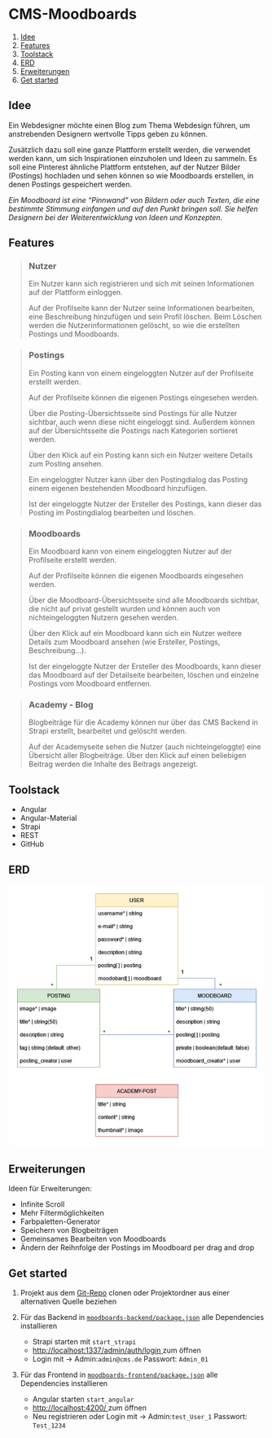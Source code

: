 # CMS-Moodboards
1. [Idee](#idee)
2. [Features](#features)
3. [Toolstack](#toolstack)
4. [ERD](#erd)
5. [Erweiterungen](#features)
6. [Get started](#get-started)

## Idee
Ein Webdesigner möchte einen Blog zum Thema Webdesign führen, um anstrebenden Designern wertvolle Tipps geben zu können. 

Zusätzlich dazu soll eine ganze Plattform erstellt werden, die verwendet werden kann, um sich Inspirationen einzuholen und Ideen zu sammeln. 
Es soll eine Pinterest ähnliche Plattform entstehen, auf der Nutzer Bilder (Postings) hochladen und sehen können so wie Moodboards erstellen, in denen Postings gespeichert werden.

*Ein Moodboard ist eine “Pinnwand” von Bildern oder auch Texten, die eine bestimmte Stimmung einfangen und auf den Punkt bringen soll. Sie helfen Designern bei der Weiterentwicklung von Ideen und Konzepten.*

## Features

>### Nutzer
> Ein Nutzer kann sich registrieren und sich mit seinen Informationen auf der Plattform einloggen.
> 
> Auf der Profilseite kann der Nutzer seine Informationen bearbeiten, eine Beschreibung hinzufügen und sein Profil löschen. Beim Löschen werden die Nutzerinformationen gelöscht, so wie die erstellten Postings und Moodboards.

>### Postings
> Ein Posting kann von einem eingeloggten Nutzer auf der Profilseite erstellt werden.
>
> Auf der Profilseite können die eigenen Postings eingesehen werden.
>
> Über die Posting-Übersichtsseite sind Postings für alle Nutzer sichtbar, auch wenn diese nicht eingeloggt sind. Außerdem können auf der Übersichtsseite die Postings nach Kategorien sortieret werden.
>
> Über den Klick auf ein Posting kann sich ein Nutzer weitere Details zum Posting ansehen.
>
> Ein eingeloggter Nutzer kann über den Postingdialog das Posting einem eigenen bestehenden Moodboard hinzufügen.
>
> Ist der eingeloggte Nutzer der Ersteller des Postings, kann dieser das Posting im Postingdialog bearbeiten und löschen.

>### Moodboards
> Ein Moodboard kann von einem eingeloggten Nutzer auf der Profilseite erstellt werden.
>
> Auf der Profilseite können die eigenen Moodboards eingesehen werden.
>
> Über die Moodboard-Übersichtsseite sind alle Moodboards sichtbar, die nicht auf privat gestellt wurden und können auch von nichteingeloggten Nutzern gesehen werden.
>
> Über den Klick auf ein Moodboard kann sich ein Nutzer weitere Details zum Moodboard ansehen (wie Ersteller, Postings, Beschreibung...).
> 
> Ist der eingeloggte Nutzer der Ersteller des Moodboards, kann dieser das Moodboard auf der Detailseite bearbeiten, löschen und einzelne Postings vom Moodboard entfernen.

>### Academy - Blog
> Blogbeiträge für die Academy können nur über das CMS Backend in Strapi erstellt, bearbeitet und gelöscht werden.
>
> Auf der Academyseite sehen die Nutzer (auch nichteingeloggte) eine Übersicht aller Blogbeiträge. Über den Klick auf einen beliebigen Beitrag werden die Inhalte des Beitrags angezeigt.

## Toolstack
- Angular
- Angular-Material
- Strapi
- REST
- GitHub

## ERD
![ERD.jpg](ERD.jpg)

## Erweiterungen
Ideen für Erweiterungen:
- Infinite Scroll
- Mehr Filtermöglichkeiten
- Farbpaletten-Generator
- Speichern von Blogbeiträgen
- Gemeinsames Bearbeiten von Moodboards
- Ändern der Reihnfolge der Postings im Moodboard per drag and drop

## Get started

1. Projekt aus dem [Git-Repo](https://github.com/Nastjaks/CMS-Moodboards) clonen oder Projektordner aus einer alternativen Quelle beziehen


2. Für das Backend in [ `moodboards-backend/package.json`](moodboards-backend/package.json) alle Dependencies installieren
   - Strapi starten mit `start_strapi`
   - <a href="http://localhost:1337/admin/auth/login"> http://localhost:1337/admin/auth/login </a> zum öffnen
   - Login mit -> Admin:`admin@cms.de` Passwort: `Admin_01`


3. Für das Frontend in [`moodboards-frontend/package.json`](moodboards-frontend/package.json) alle Dependencies installieren 
   -  Angular starten `start_angular`
   - <a href="http://localhost:4200/"> http://localhost:4200/ </a> zum öffnen
   -  Neu registrieren oder Login mit -> Admin:`test_User_1` Passwort: `Test_1234`
